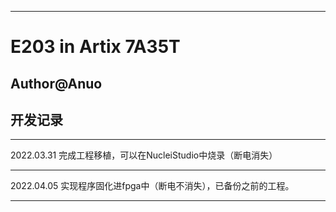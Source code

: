 ******
# E203 in Artix 7A35T
## Author@Anuo
## 开发记录
******
2022.03.31 完成工程移植，可以在NucleiStudio中烧录（断电消失）
******
2022.04.05 实现程序固化进fpga中（断电不消失），已备份之前的工程。
******
